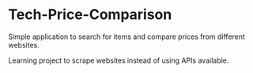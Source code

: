 # Tech-Price-Comparison
Simple application to search for items and compare prices from different websites.

Learning project to scrape websites instead of using APIs available. 
